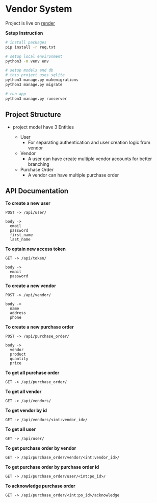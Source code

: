 

# Vendor System

Project is live on [render](https://vendors-backend.onrender.com)

**Setup Instruction**


```bash
# install packages
pip install -r req.txt
```
```bash
# setup local environment
python3 -m venv env
```
```bash
# setup models and db
# this project uses sqlite
python3 manage.py makemigrations
python3 manage.py migrate
```

```bash
# run app
python3 manage.py runserver
```


## Project Structure

- project model have 3 Entities

  - User
    - For separating authentication and user creation logic from vendor
  - Vendor
    - A user can have create multiple vendor accounts for better branching
  - Purchase Order
    - A vendor can have multiple purchase order



## API Documentation



**To create a new user** <br>

```
POST -> /api/user/

body -> 
  email
  password
  first_name
  last_name
```

**To optain new access token** <br>

```
GET -> /api/token/

body -> 
  email
  password
```

**To create a new vendor** <br>

```
POST -> /api/vendor/

body -> 
  name
  address
  phone
```

**To create a new purchase order** <br>

```
POST -> /api/purchase_order/

body -> 
  vendor
  product
  quantity
  price
```

**To get all purchase order** <br>

```
GET -> /api/purchase_order/
```

**To get all vendor** <br>

```
GET -> /api/vendors/
```

**To get vendor by id** <br>

```
GET -> /api/vendors/<int:vendor_id>/
```

**To get all user** <br>

```
GET -> /api/user/
```

**To get purchase order by vendor** <br>

```
GET -> /api/purchase_order/vendor/<int:vendor_id>/
```

**To get purchase order by purchase order id** <br>

```
GET -> /api/purchase_order/user/<int:po_id>/
```

**To acknowledge purchase order** <br>

```
GET -> /api/purchase_order/<int:po_id>/acknowledge
```